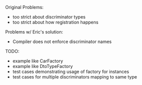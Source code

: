 ﻿Original Problems:
- too strict about discriminator types
- too strict about how registration happens

Problems w/ Eric's solution:
- Compiler does not enforce discriminator names

TODO:
- example like CarFactory
- example like DtoTypeFactory
- test cases demonstrating usage of factory for instances
- test cases for multiple discriminators mapping to same type